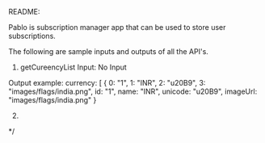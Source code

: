 README:

Pablo is subscription manager app that can be used to store user subscriptions.

The following are sample inputs and outputs of all the API's.

1. getCureencyList
Input:
No Input

Output example:
currency: [
{
	0: "1",
	1: "INR",
	2: "u20B9",
	3: "images/flags/india.png",
	id: "1",
	name: "INR",
	unicode: "u20B9",
	imageUrl: "images/flags/india.png"
}

2. 
*/
